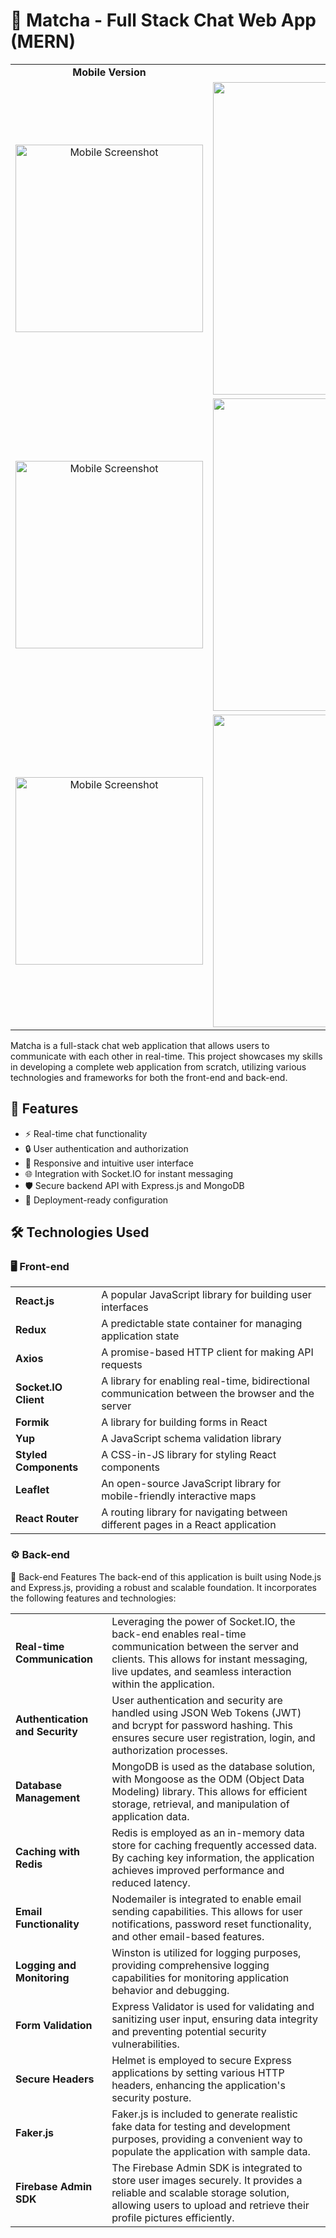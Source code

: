 
# 🌿 Matcha - Full Stack Chat Web App (MERN)

<table>
  <tr>
    <td align="center"><strong>Mobile Version</strong></td>
    <td align="center"><strong>Laptop Version</strong></td>
  </tr>
  <tr>
    <td align="center">
      <img src="https://github.com/gundam1337/matcha/assets/108071018/3a54b5b5-9676-438e-a711-7e59d192f37f" alt="Mobile Screenshot" width="300">
    </td>
    <td align="center">
      <img src="https://github.com/gundam1337/matcha/assets/108071018/5e5b11ee-2893-44ec-a28d-6e343f83b950" alt="Laptop Screenshot" width="500">
    </td>
  </tr>

  <tr>
    <td align="center">
      <img src="https://github.com/gundam1337/matcha/assets/108071018/6b1272fb-25e7-4c8c-aa29-a2ce011ecbc7" alt="Mobile Screenshot" width="300">
    </td>
    <td align="center">
      <img src="https://github.com/gundam1337/matcha/assets/108071018/c408b5ef-c315-4ecd-8630-1c05fdc962c7" alt="Laptop Screenshot" width="500">
    </td>
  </tr>

  <tr>
    <td align="center">
      <img src="https://github.com/gundam1337/matcha/assets/108071018/1f677142-6e17-4246-b80d-f02d6ba173a5" alt="Mobile Screenshot" width="300">
    </td>
    <td align="center">
      <img src="https://github.com/gundam1337/matcha/assets/108071018/d00e2ca8-5cdc-4e68-adac-9905178dcd94" alt="Laptop Screenshot" width="500">
    </td>
  </tr>
</table>


Matcha is a full-stack chat web application that allows users to communicate with each other in real-time. This project showcases my skills in developing a complete web application from scratch, utilizing various technologies and frameworks for both the front-end and back-end.

## 🌟 Features

- ⚡ Real-time chat functionality
- 🔒 User authentication and authorization
- 📱 Responsive and intuitive user interface
- 🌐 Integration with Socket.IO for instant messaging
- 🛡️ Secure backend API with Express.js and MongoDB
- 🚀 Deployment-ready configuration

## 🛠️ Technologies Used

### 🖥️ Front-end

<table>
  <tr>
    <td><strong>React.js</strong></td>
    <td>A popular JavaScript library for building user interfaces</td>
  </tr>
  <tr>
    <td><strong>Redux</strong></td>
    <td>A predictable state container for managing application state</td>
  </tr>
  <tr>
    <td><strong>Axios</strong></td>
    <td>A promise-based HTTP client for making API requests</td>
  </tr>
  <tr>
    <td><strong>Socket.IO Client</strong></td>
    <td>A library for enabling real-time, bidirectional communication between the browser and the server</td>
  </tr>
  <tr>
    <td><strong>Formik</strong></td>
    <td>A library for building forms in React</td>
  </tr>
  <tr>
    <td><strong>Yup</strong></td>
    <td>A JavaScript schema validation library</td>
  </tr>
  <tr>
    <td><strong>Styled Components</strong></td>
    <td>A CSS-in-JS library for styling React components</td>
  </tr>
  <tr>
    <td><strong>Leaflet</strong></td>
    <td>An open-source JavaScript library for mobile-friendly interactive maps</td>
  </tr>
  <tr>
    <td><strong>React Router</strong></td>
    <td>A routing library for navigating between different pages in a React application</td>
  </tr>
</table>

### ⚙️ Back-end
🚀 Back-end Features
The back-end of this application is built using Node.js and Express.js, providing a robust and scalable foundation. It incorporates the following features and technologies:

<table>
  <tr>
    <td><strong>Real-time Communication</strong></td>
    <td>Leveraging the power of Socket.IO, the back-end enables real-time communication between the server and clients. This allows for instant messaging, live updates, and seamless interaction within the application.</td>
  </tr>
  <tr>
    <td><strong>Authentication and Security</strong></td>
    <td>User authentication and security are handled using JSON Web Tokens (JWT) and bcrypt for password hashing. This ensures secure user registration, login, and authorization processes.</td>
  </tr>
  <tr>
    <td><strong>Database Management</strong></td>
    <td>MongoDB is used as the database solution, with Mongoose as the ODM (Object Data Modeling) library. This allows for efficient storage, retrieval, and manipulation of application data.</td>
  </tr>
  <tr>
    <td><strong>Caching with Redis</strong></td>
    <td>Redis is employed as an in-memory data store for caching frequently accessed data. By caching key information, the application achieves improved performance and reduced latency.</td>
  </tr>
  <tr>
    <td><strong>Email Functionality</strong></td>
    <td>Nodemailer is integrated to enable email sending capabilities. This allows for user notifications, password reset functionality, and other email-based features.</td>
  </tr>
  <tr>
    <td><strong>Logging and Monitoring</strong></td>
    <td>Winston is utilized for logging purposes, providing comprehensive logging capabilities for monitoring application behavior and debugging.</td>
  </tr>
  <tr>
    <td><strong>Form Validation</strong></td>
    <td>Express Validator is used for validating and sanitizing user input, ensuring data integrity and preventing potential security vulnerabilities.</td>
  </tr>
  <tr>
    <td><strong>Secure Headers</strong></td>
    <td>Helmet is employed to secure Express applications by setting various HTTP headers, enhancing the application's security posture.</td>
  </tr>
  <tr>
    <td><strong>Faker.js</strong></td>
    <td>Faker.js is included to generate realistic fake data for testing and development purposes, providing a convenient way to populate the application with sample data.</td>
  </tr>
  <tr>
    <td><strong>Firebase Admin SDK</strong></td>
    <td>The Firebase Admin SDK is integrated to store user images securely. It provides a reliable and scalable storage solution, allowing users to upload and retrieve their profile pictures efficiently.</td>
  </tr>
</table>

